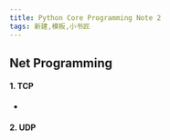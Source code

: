 ```yaml
---
title: Python Core Programming Note 2
tags: 新建,模板,小书匠
---
```


## Net Programming

#### 1. TCP
+ 

#### 2. UDP

